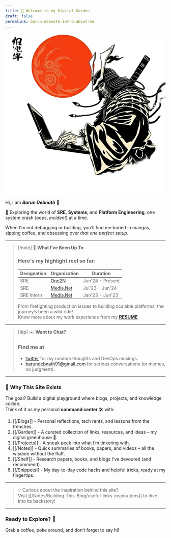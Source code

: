 ```yaml
---
title: 👋 Welcome to my Digital Garden
draft: false
permalink: barun-debnath-intro-about-me
---
```


![My inspiration](./attachments/about-me.png)

Hi, I am ***Barun Debnath*** 👋

🚀 Exploring the world of **SRE**, **Systems**, and **Platform Engineering**, one system crash (oops, *incident*) at a time. 

When I'm not debugging or building, you’ll find me buried in mangas, sipping coffee, and obsessing over *that one perfect setup*.  

---

> [!note] 💼 **What I’ve Been Up To**
> ### Here's my highlight reel so far:  
>
> | **Designation** | **Organization** | **Duration** |
> | ----------------| ---------------- | ------------ |
> | SRE | [One2N](https://one2n.io/) | Jun'24 - Present |
> | SRE | [Media.Net](https://www.media.net/) | Jul'23 - Jun'24 |
> | SRE Intern | [Media.Net](https://www.media.net/) | Jan'23 - Jun'23 |
> 
> From firefighting production issues to building scalable platforms, the journey’s been a wild ride!  
> Know more about my work experience from my **[RESUME](https://drive.google.com/file/d/1kEe29ZLiOqxdEV0eDXisdqvwei3Fn4zh/view?usp=sharing)**

---

> [!tip] ✉️ **Want to Chat?**  
> 
> ### Find me at 
> - [twitter](https://twitter.com/heydensetsu) for my random thoughts and DevOps musings. 
> - [barundebnath91@gmail.com](mailto:barundebnath91@gmail.com) for serious conversations (or memes, no judgment).  

---

### 🎯 **Why This Site Exists** 

The goal? Build a digital playground where blogs, projects, and knowledge collide.  
Think of it as my personal **command center** 🛠️ with: 

1. [[/Blogs]] - Personal reflections, tech rants, and lessons from the trenches.
2. [[/Garden]] - A curated collection of links, resources, and ideas – my digital greenhouse 🌱.  
3. [[/Projects]] - A sneak peek into what I’m tinkering with.
4. [[/Notes]] - Quick summaries of books, papers, and videos – all the wisdom without the fluff.
5. [[/Shelf]] - Research papers, books, and blogs I’ve devoured (and recommend).
6. [[/Snippets]] - My day-to-day code hacks and helpful tricks, ready at my fingertips.

---

> 💡 Curious about the inspiration behind this site?  
> Visit [[/Notes/Building-This-Blog/useful-links-inspirations]] to dive into its backstory!

---

### Ready to Explore? 🌟  
Grab a coffee, poke around, and don’t forget to say hi!
